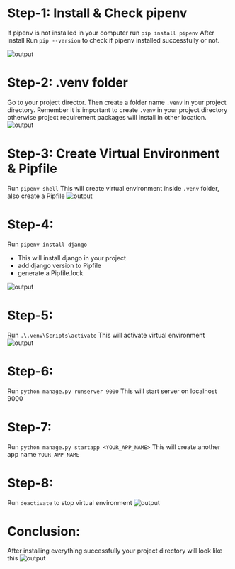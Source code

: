 # Step-1: Install & Check pipenv

If pipenv is not installed in your computer run `pip install pipenv`
After install Run `pip --version` to check if pipenv installed successfully or not.

![output](https://i.ibb.co/tK5p6Bg/1.png)

# Step-2: .venv folder

Go to your project director. Then create a folder name `.venv` in your project directory.
Remember it is important to create `.venv` in your project directory otherwise project requirement packages will install in other location.
![output](https://i.ibb.co/z6XbBmq/2.png)

# Step-3: Create Virtual Environment & Pipfile

Run `pipenv shell`
This will create virtual environment inside `.venv` folder, also create a Pipfile
![output](https://i.ibb.co/zf4kNH8/3.png)

# Step-4:

Run `pipenv install django`

- This will install django in your project
- add django version to Pipfile
- generate a Pipfile.lock

![output](https://i.ibb.co/hCQYH90/4.png)

# Step-5:

Run `.\.venv\Scripts\activate`
This will activate virtual environment
![output](https://i.ibb.co/DVyrsrJ/5.png)

# Step-6:

Run `python manage.py runserver 9000`
This will start server on localhost 9000

# Step-7:

Run `python manage.py startapp <YOUR_APP_NAME>`
This will create another app name `YOUR_APP_NAME`

# Step-8:

Run `deactivate` to stop virtual environment
![output](https://i.ibb.co/MgmsjVs/6.png)

# Conclusion:

After installing everything successfully your project directory will look like this
![output](https://i.ibb.co/R3znwSQ/7.png)
